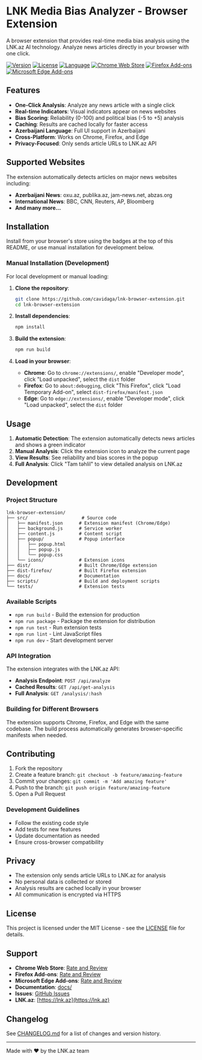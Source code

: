 # LNK Media Bias Analyzer - Browser Extension

A browser extension that provides real-time media bias analysis using the LNK.az AI technology. Analyze news articles directly in your browser with one click.

[![Version](https://img.shields.io/badge/version-1.0.0-blue.svg)](https://github.com/cavidaga/lnk-browser-extension)
[![License](https://img.shields.io/badge/license-MIT-green.svg)](LICENSE)
[![Language](https://img.shields.io/badge/language-JavaScript-yellow.svg)](https://github.com/cavidaga/lnk-browser-extension)
[![Chrome Web Store](https://img.shields.io/badge/Chrome%20Web%20Store-Available-brightgreen.svg)](https://chromewebstore.google.com/detail/lnk-media-bias-analyzer/lclhkkckmddipgmiaiahijeaealoikjm)
[![Firefox Add-ons](https://img.shields.io/badge/Firefox%20Add--ons-Available-ff7139.svg)](https://addons.mozilla.org/en-US/firefox/addon/lnk-media-bias-analyzer/)
[![Microsoft Edge Add-ons](https://img.shields.io/badge/Microsoft%20Edge%20Add--ons-Available-0078D7.svg)](https://microsoftedge.microsoft.com/addons/detail/lnk-media-bias-analyzer/fkplnhodhplcookmgcnhehmfgaeffffd)

<!-- Store badges are shown above; removing duplicate store-specific sections to avoid repetition. -->

## Features

- **One-Click Analysis**: Analyze any news article with a single click
- **Real-time Indicators**: Visual indicators appear on news websites
- **Bias Scoring**: Reliability (0-100) and political bias (-5 to +5) analysis
- **Caching**: Results are cached locally for faster access
- **Azerbaijani Language**: Full UI support in Azerbaijani
- **Cross-Platform**: Works on Chrome, Firefox, and Edge
- **Privacy-Focused**: Only sends article URLs to LNK.az API

## Supported Websites

The extension automatically detects articles on major news websites including:

- **Azerbaijani News**: oxu.az, publika.az, jam-news.net, abzas.org
- **International News**: BBC, CNN, Reuters, AP, Bloomberg
- **And many more...**

## Installation

Install from your browser's store using the badges at the top of this README, or use manual installation for development below.

### Manual Installation (Development)

For local development or manual loading:

1. **Clone the repository**:
   ```bash
   git clone https://github.com/cavidaga/lnk-browser-extension.git
   cd lnk-browser-extension
   ```

2. **Install dependencies**:
   ```bash
   npm install
   ```

3. **Build the extension**:
   ```bash
   npm run build
   ```

4. **Load in your browser**:
   - **Chrome**: Go to `chrome://extensions/`, enable "Developer mode", click "Load unpacked", select the `dist` folder
   - **Firefox**: Go to `about:debugging`, click "This Firefox", click "Load Temporary Add-on", select `dist-firefox/manifest.json`
   - **Edge**: Go to `edge://extensions/`, enable "Developer mode", click "Load unpacked", select the `dist` folder

## Usage

1. **Automatic Detection**: The extension automatically detects news articles and shows a green indicator
2. **Manual Analysis**: Click the extension icon to analyze the current page
3. **View Results**: See reliability and bias scores in the popup
4. **Full Analysis**: Click "Tam təhlil" to view detailed analysis on LNK.az

## Development

### Project Structure

```
lnk-browser-extension/
├── src/                    # Source code
│   ├── manifest.json      # Extension manifest (Chrome/Edge)
│   ├── background.js      # Service worker
│   ├── content.js         # Content script
│   ├── popup/             # Popup interface
│   │   ├── popup.html
│   │   ├── popup.js
│   │   └── popup.css
│   └── icons/             # Extension icons
├── dist/                  # Built Chrome/Edge extension
├── dist-firefox/          # Built Firefox extension
├── docs/                  # Documentation
├── scripts/               # Build and deployment scripts
└── tests/                 # Extension tests
```

### Available Scripts

- `npm run build` - Build the extension for production
- `npm run package` - Package the extension for distribution
- `npm run test` - Run extension tests
- `npm run lint` - Lint JavaScript files
- `npm run dev` - Start development server

### API Integration

The extension integrates with the LNK.az API:

- **Analysis Endpoint**: `POST /api/analyze`
- **Cached Results**: `GET /api/get-analysis`
- **Full Analysis**: `GET /analysis/:hash`

### Building for Different Browsers

The extension supports Chrome, Firefox, and Edge with the same codebase. The build process automatically generates browser-specific manifests when needed.

## Contributing

1. Fork the repository
2. Create a feature branch: `git checkout -b feature/amazing-feature`
3. Commit your changes: `git commit -m 'Add amazing feature'`
4. Push to the branch: `git push origin feature/amazing-feature`
5. Open a Pull Request

### Development Guidelines

- Follow the existing code style
- Add tests for new features
- Update documentation as needed
- Ensure cross-browser compatibility

## Privacy

- The extension only sends article URLs to LNK.az for analysis
- No personal data is collected or stored
- Analysis results are cached locally in your browser
- All communication is encrypted via HTTPS

## License

This project is licensed under the MIT License - see the [LICENSE](LICENSE) file for details.

<!-- Removed mid-page Store Listings to reduce repetition; links remain at top and in Support. -->

## Support

- **Chrome Web Store**: [Rate and Review](https://chromewebstore.google.com/detail/lnk-media-bias-analyzer/lclhkkckmddipgmiaiahijeaealoikjm)
- **Firefox Add-ons**: [Rate and Review](https://addons.mozilla.org/en-US/firefox/addon/lnk-media-bias-analyzer/)
- **Microsoft Edge Add-ons**: [Rate and Review](https://microsoftedge.microsoft.com/addons/detail/lnk-media-bias-analyzer/fkplnhodhplcookmgcnhehmfgaeffffd)
- **Documentation**: [docs/](docs/)
- **Issues**: [GitHub Issues](https://github.com/cavidaga/lnk-browser-extension/issues)
- **LNK.az**: [https://lnk.az](https://lnk.az)

## Changelog

See [CHANGELOG.md](CHANGELOG.md) for a list of changes and version history.

---

Made with ❤️ by the LNK.az team
